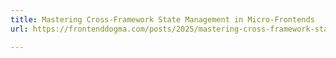 ```yaml
---
title: Mastering Cross-Framework State Management in Micro-Frontends
url: https://frontenddogma.com/posts/2025/mastering-cross-framework-state-management-in-micro-frontends/

---
```

